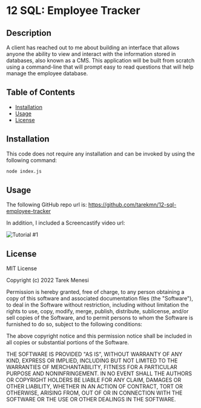 # 12 SQL: Employee Tracker

## Description

A client has reached out to me about building an interface that allows anyone the ability to view and interact with the information stored in databases, also known as a CMS. This application will be built from scratch using a command-line that will prompt easy to read questions that will help manage the employee database.

## Table of Contents

- [Installation](#installation)
- [Usage](#usage)
- [License](#license)

## Installation

This code does not require any installation and can be invoked by using the following command:

```bash
node index.js
```

## Usage

The following GitHub repo url is:
https://github.com/tarekmn/12-sql-employee-tracker

In addition, I included a Screencastify video url:

![Tutorial #1]("https://drive.google.com/file/d/1ThNltmewC8mfwxKOe1YJuAKI6v-cidAK/view")

## License

MIT License

Copyright (c) 2022 Tarek Menesi

Permission is hereby granted, free of charge, to any person obtaining a copy
of this software and associated documentation files (the "Software"), to deal
in the Software without restriction, including without limitation the rights
to use, copy, modify, merge, publish, distribute, sublicense, and/or sell
copies of the Software, and to permit persons to whom the Software is
furnished to do so, subject to the following conditions:

The above copyright notice and this permission notice shall be included in all
copies or substantial portions of the Software.

THE SOFTWARE IS PROVIDED "AS IS", WITHOUT WARRANTY OF ANY KIND, EXPRESS OR
IMPLIED, INCLUDING BUT NOT LIMITED TO THE WARRANTIES OF MERCHANTABILITY,
FITNESS FOR A PARTICULAR PURPOSE AND NONINFRINGEMENT. IN NO EVENT SHALL THE
AUTHORS OR COPYRIGHT HOLDERS BE LIABLE FOR ANY CLAIM, DAMAGES OR OTHER
LIABILITY, WHETHER IN AN ACTION OF CONTRACT, TORT OR OTHERWISE, ARISING FROM,
OUT OF OR IN CONNECTION WITH THE SOFTWARE OR THE USE OR OTHER DEALINGS IN THE
SOFTWARE.
